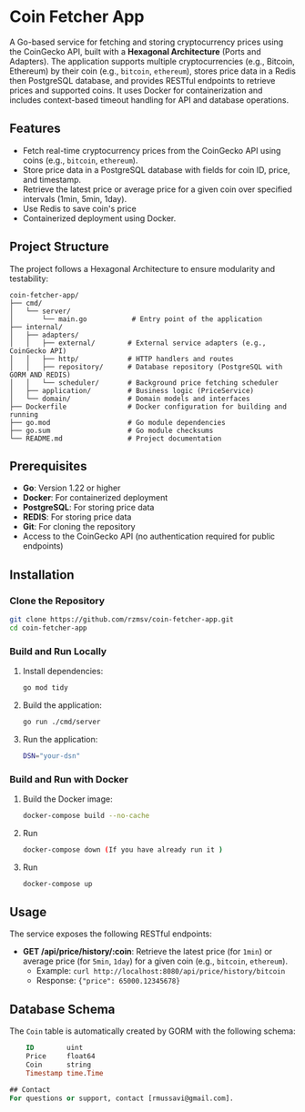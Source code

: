 # Coin Fetcher App

A Go-based service for fetching and storing cryptocurrency prices using the CoinGecko API, built with a **Hexagonal Architecture** (Ports and Adapters). The application supports multiple cryptocurrencies (e.g., Bitcoin, Ethereum) by their coin (e.g., `bitcoin`, `ethereum`), stores price data in a Redis then PostgreSQL database, and provides RESTful endpoints to retrieve prices and supported coins. It uses Docker for containerization and includes context-based timeout handling for API and database operations.

## Features
- Fetch real-time cryptocurrency prices from the CoinGecko API using coins (e.g., `bitcoin`, `ethereum`).
- Store price data in a PostgreSQL database with fields for coin ID, price, and timestamp.
- Retrieve the latest price or average price for a given coin over specified intervals (1min, 5min, 1day).
- Use Redis to save coin's price
- Containerized deployment using Docker.

## Project Structure
The project follows a Hexagonal Architecture to ensure modularity and testability:
```
coin-fetcher-app/
├── cmd/
│   └── server/
│       └── main.go           # Entry point of the application
├── internal/
│   ├── adapters/
│   │   ├── external/        # External service adapters (e.g., CoinGecko API)
│   │   ├── http/            # HTTP handlers and routes
│   │   ├── repository/      # Database repository (PostgreSQL with GORM AND REDIS)
│   │   └── scheduler/       # Background price fetching scheduler
│   ├── application/         # Business logic (PriceService)
│   └── domain/              # Domain models and interfaces
├── Dockerfile               # Docker configuration for building and running
├── go.mod                   # Go module dependencies
├── go.sum                   # Go module checksums
└── README.md                # Project documentation
```

## Prerequisites
- **Go**: Version 1.22 or higher
- **Docker**: For containerized deployment
- **PostgreSQL**: For storing price data
- **REDIS**: For storing price data
- **Git**: For cloning the repository
- Access to the CoinGecko API (no authentication required for public endpoints)

## Installation

### Clone the Repository
```bash
git clone https://github.com/rzmsv/coin-fetcher-app.git
cd coin-fetcher-app
```


### Build and Run Locally
1. Install dependencies:
   ```bash
   go mod tidy
   ```
2. Build the application:
   ```bash
   go run ./cmd/server
   ```
3. Run the application:
   ```bash
   DSN="your-dsn"
   ```

### Build and Run with Docker
1. Build the Docker image:
   ```bash
   docker-compose build --no-cache
   ```
2. Run 
   ```bash
   docker-compose down (If you have already run it )
   ```
3. Run 
   ```bash
   docker-compose up
   ```

## Usage
The service exposes the following RESTful endpoints:
- **GET /api/price/history/:coin**: Retrieve the latest price (for `1min`) or average price (for `5min`, `1day`) for a given coin (e.g., `bitcoin`, `ethereum`).
  - Example: `curl http://localhost:8080/api/price/history/bitcoin`
  - Response: `{"price": 65000.12345678}`


## Database Schema
The `Coin` table is automatically created by GORM with the following schema:
```sql
	ID        uint
	Price     float64
	Coin      string
	Timestamp time.Time

## Contact
For questions or support, contact [rmussavi@gmail.com].